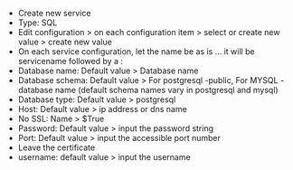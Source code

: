 * Create new service 
* Type: SQL
* Edit configuration > on each configuration item > select or create new value > create new value 
* On each service configuration, let the name be as is ... it will be servicename followed by a :
* Database name: Default value > Database name
* Database schema: Default value > For postgresql -public, For MYSQL - database name (default schema names vary in postgresql and mysql)
* Database type: Default value > postgresql
* Host: Default value > ip address or dns name
* No SSL: Name > $True
* Password: Default value > input the password string
* Port: Default value > input the accessible port number
* Leave the certificate
* username: default value > input the username

